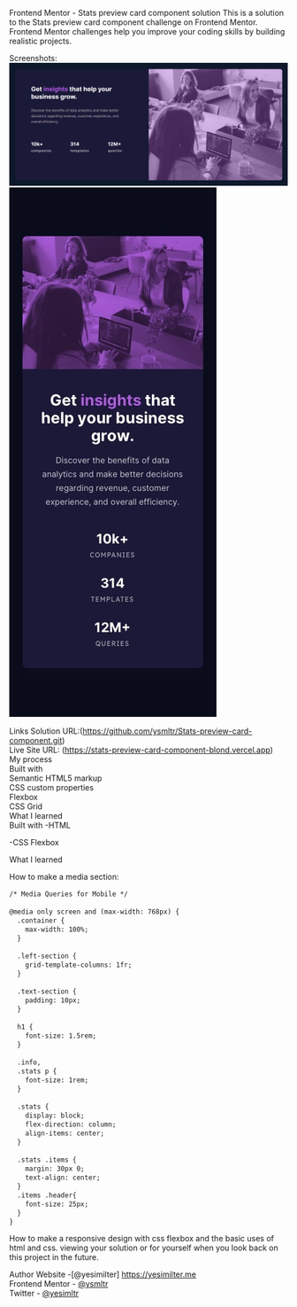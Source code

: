 Frontend Mentor - Stats preview card component solution
This is a solution to the Stats preview card component challenge on Frontend Mentor. Frontend Mentor challenges help you improve your coding skills by building realistic projects.


Screenshots:
![alt text](image.png) <br>
![alt text](image-1.png)

Links
Solution URL:(https://github.com/ysmltr/Stats-preview-card-component.git)<br>
Live Site URL: (https://stats-preview-card-component-blond.vercel.app)<br>
My process<br>
Built with<br>
Semantic HTML5 markup<br>
CSS custom properties<br>
Flexbox<br>
CSS Grid<br>
What I learned<br>
Built with -HTML<br>

-CSS Flexbox<br>

What I learned<br>

How to make a media section:

    /* Media Queries for Mobile */

    @media only screen and (max-width: 768px) {
      .container {
        max-width: 100%;
      }
    
      .left-section {
        grid-template-columns: 1fr;
      }
    
      .text-section {
        padding: 10px;
      }
    
      h1 {
        font-size: 1.5rem;
      }
    
      .info,
      .stats p {
        font-size: 1rem;
      }
    
      .stats {
        display: block;
        flex-direction: column;
        align-items: center;
      }
    
      .stats .items {
        margin: 30px 0;
        text-align: center;
      }
      .items .header{
        font-size: 25px;
      }
    }


 How to make a responsive design with css flexbox and the basic uses of html and css. viewing your solution or for yourself when you look back on this project in the future.

Author
Website -[@yesimilter] https://yesimilter.me <br>
Frontend Mentor - [@ysmltr](https://www.frontendmentor.io/profile/ysmltr)<br>
Twitter - [@yesimltr](https://twitter.com/yesimltr)<br>